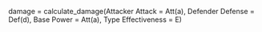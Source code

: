 damage = calculate_damage(Attacker Attack = Att(a), Defender Defense = Def(d), Base Power = Att(a), Type Effectiveness = E)
